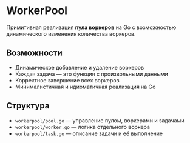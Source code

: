 # WorkerPool

Примитивная реализация **пула воркеров** на Go с возможностью динамического изменения количества воркеров.

## Возможности

- Динамическое добавление и удаление воркеров
- Каждая задача — это функция с произвольными данными
- Корректное завершение всех воркеров
- Минималистичная и идиоматичная реализация на Go

## Структура

- `workerpool/pool.go` — управление пулом, воркерами и задачами
- `workerpool/worker.go` — логика отдельного воркера
- `workerpool/task.go` — описание задачи и её выполнение
